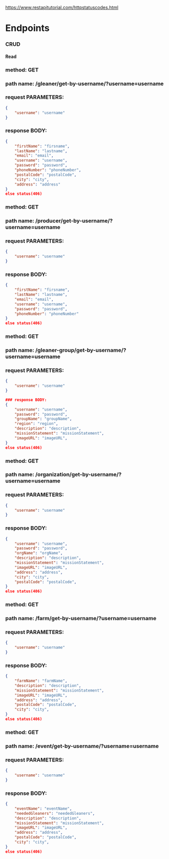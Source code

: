 https://www.restapitutorial.com/httpstatuscodes.html
# Endpoints

### CRUD

#### Read


### method: GET
### path name: /gleaner/get-by-username/?username=username
### request PARAMETERS:
```JSON
{
    "username": "username"
}
```
### response BODY:
```JSON
{
    "firstName": "firsname",
    "lastName": "lastname",
    "email": "email",
    "username": "username",
    "password": "password",
    "phoneNumber": "phoneNumber",
    "postalCode": "postalCode",
    "city": "city",
    "address": "address"
}
else status(406)
```


### method: GET
### path name: /producer/get-by-username/?username=username
### request PARAMETERS:
```JSON
{
    "username": "username"
}
```
### response BODY:
```JSON
{
    "firstName": "firsname",
    "lastName": "lastname",
    "email": "email",
    "username": "username",
    "password": "password",
    "phoneNumber": "phoneNumber"
}
else status(406)
```


### method: GET
### path name: /gleaner-group/get-by-username/?username=username
### request PARAMETERS:
```JSON
{
    "username": "username"
}
```
```JSON
### response BODY:
{
    "username": "username",
    "password": "password",
    "groupName": "groupName",
    "region": "region",
    "description": "description",
    "missionStatement": "missionStatement",
    "imageURL": "imageURL",
}
else status(406)
```


### method: GET
### path name: /organization/get-by-username/?username=username
### request PARAMETERS:
```JSON
{
    "username": "username"
}
```
### response BODY:
```JSON
{
    "username": "username",
    "password": "password",
    "orgName": "orgName",
    "description": "description",
    "missionStatement": "missionStatement",
    "imageURL": "imageURL",
    "address": "address",
    "city": "city",
    "postalCode": "postalCode",
}
else status(406)
```

### method: GET
### path name: /farm/get-by-username/?username=username
### request PARAMETERS:
```JSON
{
    "username": "username"
}
```
### response BODY:
```JSON
{
    "farmName": "farmName",
    "description": "description",
    "missionStatement": "missionStatement",
    "imageURL": "imageURL",
    "address": "address",
    "postalCode": "postalCode",
    "city": "city",
}
else status(406)
```

### method: GET
### path name: /event/get-by-username/?username=username
### request PARAMETERS:
```JSON
{
    "username": "username"
}
```
### response BODY:
```JSON
{
    "eventName": "eventName",
    "neededGleaners": "neededGleaners",
    "description": "description",
    "missionStatement": "missionStatement",
    "imageURL": "imageURL",
    "address": "address",
    "postalCode": "postalCode",
    "city": "city",
}
else status(406)
```



